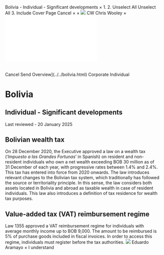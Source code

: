 Bolivia - Individual - Significant developments
×
1.
2.
Unselect All
Unselect All
3.
Include Cover Page
Cancel
×
×
![](../../-/media/world-wide-tax-summaries/attachments/global---chris-wooley.ashx%3Frev=ac5e5f3223b34096b1afc2a6009c7320&revision=ac5e5f32-23b3-4096-b1af-c2a6009c7320&hash=859B7ADC84DC2CBEC9760E9E6EE7DE6D0A8BFCDF)
CW
Chris Wooley
×
![](significant-developments.html)
######
Cancel
Send
Overview](../../bolivia.html)
Corporate
Individual
# Bolivia
## Individual - Significant developments
Last reviewed - 20 January 2025
## Bolivian wealth tax
On 28 December 2020, the Executive approved a law on a wealth tax (‘*Impuesto a las Grandes Fortunas*’ in Spanish) on resident and non-resident individuals who own a net wealth exceeding BOB 30 million as of 31 December of each year, with progressive rates between 1.4% and 2.4%. This tax has entered into force from 2020 onwards.
The law introduces relevant changes to the Bolivian tax system, which traditionally has followed the source or territoriality principle. In this sense, the law considers both assets located in Bolivia and abroad as taxable wealth in case of resident individuals.
This law also introduces a definition of tax residence for wealth tax purposes.
## Value-added tax (VAT) reimbursement regime
Law 1355 approved a VAT reimbursement regime for individuals with average monthly income up to BOB 9,000. The amount to be reimbursed is 5% of purchase goods included in fiscal invoices. In order to access this regime, individuals must register before the tax authorities.
![](../../-/media/world-wide-tax-summaries/attachments/bolivia---eduardo_aramayo.ashx%3Frev=ea0e4d82381f485c944e5ac8491b1708&revision=ea0e4d82-381f-485c-944e-5ac8491b1708&hash=416EAA357766D5529DD27BE50741F741D01C604D)
Eduardo Aramayo
×
I understand